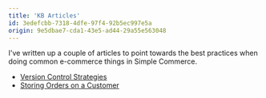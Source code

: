 ```yaml
---
title: 'KB Articles'
id: 3edefcbb-7318-4dfe-97f4-92b5ec997e5a
origin: 9e5dbae7-cda1-43e5-ad44-29a55e563048
---
```

I've written up a couple of articles to point towards the best practices when doing common e-commerce things in Simple Commerce.

* [Version Control Strategies](/v2.2/knowledge-base/version-control-strategies)
* [Storing Orders on a Customer](/v2.2/knowledge-base/storing-orders-on-customer)
